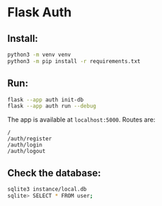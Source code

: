 # Flask Auth

## Install:
```sh
python3 -m venv venv
python3 -m pip install -r requirements.txt
```

## Run:
```sh
flask --app auth init-db
flask --app auth run --debug
```

The app is available at `localhost:5000`. Routes are:
```
/
/auth/register
/auth/login
/auth/logout
```

## Check the database:
```sh
sqlite3 instance/local.db
sqlite> SELECT * FROM user;
```
